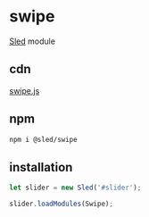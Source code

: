 # swipe
[Sled](https://github.com/sledjs/sled) module

## cdn
[swipe.js](https://npmcdn.com/@sled/swipe/lib/swipe)

## npm
```sh
npm i @sled/swipe
```
## installation
```js
let slider = new Sled('#slider');

slider.loadModules(Swipe);
```
